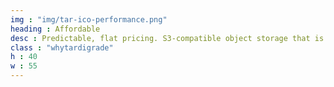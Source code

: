 ```yaml
---
img : "img/tar-ico-performance.png"
heading : Affordable
desc : Predictable, flat pricing. S3-compatible object storage that is a fraction of the price.
class : "whytardigrade"
h : 40
w : 55
---
```

